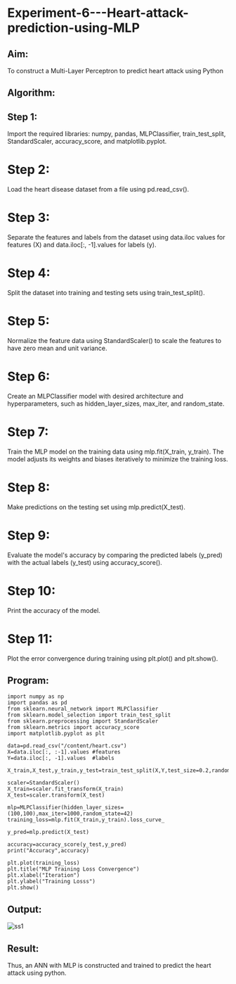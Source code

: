 # Experiment-6---Heart-attack-prediction-using-MLP
## Aim:
To construct a  Multi-Layer Perceptron to predict heart attack using Python
## Algorithm:
## Step 1:
Import the required libraries: numpy, pandas, MLPClassifier, train_test_split, StandardScaler, accuracy_score, and matplotlib.pyplot.<br>
# Step 2:
Load the heart disease dataset from a file using pd.read_csv().<br>
# Step 3:
Separate the features and labels from the dataset using data.iloc values for features (X) and data.iloc[:, -1].values for labels (y).<br>
# Step 4:
Split the dataset into training and testing sets using train_test_split().<br>
# Step 5:
Normalize the feature data using StandardScaler() to scale the features to have zero mean and unit variance.<br>
# Step 6:
Create an MLPClassifier model with desired architecture and hyperparameters, such as hidden_layer_sizes, max_iter, and random_state.<br>
# Step 7:
Train the MLP model on the training data using mlp.fit(X_train, y_train). The model adjusts its weights and biases iteratively to minimize the training loss.<br>
# Step 8:
Make predictions on the testing set using mlp.predict(X_test).<br>
# Step 9:
Evaluate the model's accuracy by comparing the predicted labels (y_pred) with the actual labels (y_test) using accuracy_score().<br>
# Step 10:
Print the accuracy of the model.<br>
# Step 11:
Plot the error convergence during training using plt.plot() and plt.show().<br>

## Program:
```
import numpy as np
import pandas as pd
from sklearn.neural_network import MLPClassifier
from sklearn.model_selection import train_test_split
from sklearn.preprocessing import StandardScaler
from sklearn.metrics import accuracy_score
import matplotlib.pyplot as plt
```
```
data=pd.read_csv("/content/heart.csv")
X=data.iloc[:, :-1].values #features
Y=data.iloc[:, -1].values  #labels
```
```
X_train,X_test,y_train,y_test=train_test_split(X,Y,test_size=0.2,random_state=42)
```
```
scaler=StandardScaler()
X_train=scaler.fit_transform(X_train)
X_test=scaler.transform(X_test)
```
```
mlp=MLPClassifier(hidden_layer_sizes=(100,100),max_iter=1000,random_state=42)
training_loss=mlp.fit(X_train,y_train).loss_curve_
```
```
y_pred=mlp.predict(X_test)
```
```
accuracy=accuracy_score(y_test,y_pred)
print("Accuracy",accuracy)
```
```
plt.plot(training_loss)
plt.title("MLP Training Loss Convergence")
plt.xlabel("Iteration")
plt.ylabel("Training Losss")
plt.show()
```
## Output:
![ss1](https://github.com/subalakshmivenkat/Experiment-6---Heart-attack-prediction-using-MLP/assets/119393477/e0be92b6-32c3-43f1-8828-457cdcf7544e)

## Result:
Thus, an ANN with MLP is constructed and trained to predict the heart attack using python.
     

